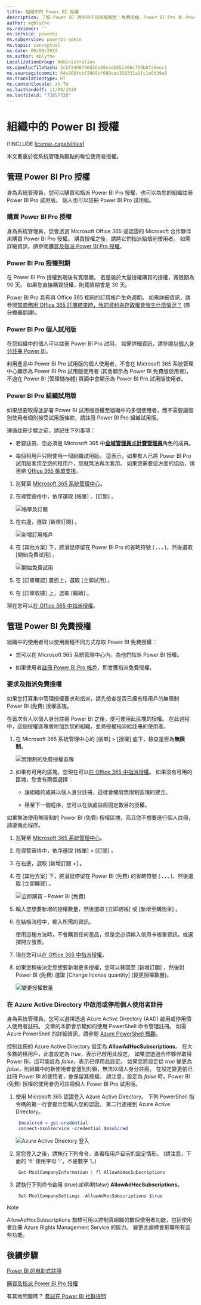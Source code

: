 ```yaml
---
title: 組織中的 Power BI 授權
description: 了解 Power BI 提供的不同授權類型：免費授權、Power BI Pro 和 Power BI Premium。
author: mgblythe
ms.reviewer: ''
ms.service: powerbi
ms.subservice: powerbi-admin
ms.topic: conceptual
ms.date: 09/09/2019
ms.author: mblythe
LocalizationGroup: Administration
ms.openlocfilehash: 2cbf2498740d26a59ced5652368cf99b8fa5eec1
ms.sourcegitcommit: 64c860fcbf2969bf089cec358331a1fc1e0d39a8
ms.translationtype: HT
ms.contentlocale: zh-TW
ms.lasthandoff: 11/09/2019
ms.locfileid: "73857720"
---
```

# <a name="power-bi-licensing-in-your-organization"></a>組織中的 Power BI 授權

[!INCLUDE [license-capabilities](includes/license-capabilities.md)]

本文著重於從系統管理員觀點的每位使用者授權。

## <a name="manage-power-bi-pro-licenses"></a>管理 Power BI Pro 授權

身為系統管理員，您可以購買和指派 Power BI Pro 授權，也可以為您的組織註冊 Power BI Pro 試用版。 個人也可以註冊 Power BI Pro 試用版。

### <a name="purchase-power-bi-pro-licenses"></a>購買 Power BI Pro 授權

身為系統管理員，您會透過 Microsoft Office 365 或認證的 Microsoft 合作夥伴來購買 Power BI Pro 授權。 購買授權之後，請將它們指派給個別使用者。 如需詳細資訊，請參閱[購買及指派 Power BI Pro 授權](service-admin-purchasing-power-bi-pro.md)。

### <a name="power-bi-pro-license-expiration"></a>Power BI Pro 授權到期

在 Power BI Pro 授權到期後有寬限期。 若是屬於大量授權購買的授權，寬限期為 90 天。 如果您直接購買授權，則寬限期會是 30 天。

Power BI Pro 具有與 Office 365 相同的訂用帳戶生命週期。 如需詳細資訊，請參閱[當商務用 Office 365 訂閱結束時，我的資料與存取權會發生什麼情況？](https://support.office.com/article/What-happens-to-my-data-and-access-when-my-Office-365-for-business-subscription-ends-4436582f-211a-45ec-b72e-33647f97d8a3) \(部分機器翻譯\)。

### <a name="power-bi-pro-trial-for-individuals"></a>Power BI Pro 個人試用版

在您組織中的個人可以註冊 Power BI Pro 試用。 如需詳細資訊，請參閱[以個人身分註冊 Power BI](service-self-service-signup-for-power-bi.md)。

利用產品中 Power BI Pro 試用版的個人使用者，不會在 Microsoft 365 系統管理中心顯示為 Power BI Pro 試用版使用者 (其會顯示為 Power BI 免費版使用者)。 不過在 Power BI [管理儲存體] 頁面中會顯示為 Power BI Pro 試用版使用者。

### <a name="power-bi-pro-trial-for-organizations"></a>Power BI Pro 組織試用版

如果想要取得並部署 Power BI 試用版授權至組織中的多個使用者，而不需要讓個別使用者個別接受試用版條款，請註冊 Power BI Pro 組織試用版。

遵循註冊步驟之前，請記住下列事項：

* 若要註冊，您必須是 Microsoft 365 中[**全域管理員**或**計費管理員**](https://support.office.com/article/about-office-365-admin-roles-da585eea-f576-4f55-a1e0-87090b6aaa9d)角色的成員。

* 每個租用戶只限使用一個組織試用版。 這表示，如果有人已將 Power BI Pro 試用版套用至您的租用戶，您就無法再次套用。 如果您需要這方面的協助，請連絡 [Office 365 帳單支援](https://support.office.microsoft.com/article/contact-support-for-business-products-admin-help-32a17ca7-6fa0-4870-8a8d-e25ba4ccfd4b?CorrelationId=552bbf37-214f-4202-80cb-b94240dcd671)。

1. 巡覽至 [MIcrosoft 365 系統管理中心](https://portal.office.com/adminportal/home#/homepage)。

1. 在導覽窗格中，依序選取 [帳單]  、[訂閱]  。

   ![帳單及訂閱](media/service-admin-licensing-organization/service-power-bi-pro-in-your-organization-05.png)

1. 在右邊，選取 [新增訂閱]  。

   ![新增訂用帳戶](media/service-admin-licensing-organization/service-power-bi-pro-in-your-organization-06.png)

1. 在 [其他方案]  下，將滑鼠停留在 Power BI Pro 的省略符號 ( **. . .** )，然後選取 [開始免費試用]  。

   ![開始免費試用](media/service-admin-licensing-organization/service-power-bi-pro-in-your-organization-07.png) 

1. 在 [訂單確認] 畫面上，選取 [立即試用]  。

1. 在 [訂單收據] 上，選取 [繼續]  。

現在您可以[在 Office 365 中指派授權](https://support.office.com/article/assign-licenses-to-users-in-office-365-for-business-997596b5-4173-4627-b915-36abac6786dc)。

## <a name="manage-power-bi-free-licenses"></a>管理 Power BI 免費授權

組織中的使用者可以使用兩種不同方式存取 Power BI 免費授權：

* 您可以在 Microsoft 365 系統管理中心內，為他們指派 Power BI 授權。

* 如果使用者[註冊 Power BI Pro 帳戶](service-self-service-signup-for-power-bi.md)，即會獲指派免費授權。

### <a name="requesting-and-assigning-free-licenses"></a>要求及指派免費授權

如果您打算集中管理授權要求和指派，請先檢查是否已擁有租用戶的無限制 Power BI (免費) 授權區塊。

在首次有人以個人身分註冊 Power BI 之後，便可使用此區塊的授權。 在此過程中，這個授權區塊會附加到您的組織，並將授權指派給註冊的使用者。

1. 在 Microsoft 365 系統管理中心的 [帳單]   > [授權]  底下，檢查是否為**無限制**。

    ![無限制的免費授權區塊](media/service-admin-licensing-organization/unlimited-licenses.png)

1. 如果有可用的區塊，您現在可以[在 Office 365 中指派授權](https://support.office.com/article/assign-licenses-to-users-in-office-365-for-business-997596b5-4173-4627-b915-36abac6786dc)。 如果沒有可用的區塊，您會有兩個選擇：

    * 讓組織的成員以個人身分註冊，這樣會觸發無限制區塊的建立。

    * 移至下一個程序，您可以在該處註冊固定數目的授權。

如果無法使用無限制的 Power BI (免費) 授權區塊，而且您不想要進行個人註冊，請遵循此程序。

1. 巡覽至 [MIcrosoft 365 系統管理中心](https://portal.office.com/admin/default.aspx)。

1. 在導覽窗格中，依序選取 [帳單]   > [訂閱]  。

1. 在右邊，選取 [新增訂閱 +]  。

1. 在 [其他方案]  下，將滑鼠停留在 Power BI (免費) 的省略符號 ( **. . .** )，然後選取 [立即購買]  。

    ![立即購買 - Power BI (免費)](media/service-admin-licensing-organization/buy-powerbi-free.png)

1. 輸入您想要新增的授權數量，然後選取 [立即結帳]  或 [新增至購物車]  。

1. 在結帳流程中，輸入所需的資訊。

    使用這種方法時，不會購買任何產品，但是您必須輸入信用卡帳單資訊，或選擇開立發票。

1. 現在您可以[在 Office 365 中指派授權](https://support.office.com/article/assign-licenses-to-users-in-office-365-for-business-997596b5-4173-4627-b915-36abac6786dc)。

1. 如果您稍後決定您想要新增更多授權，您可以移回至 \[新增訂閱]  ，然後對 Power BI \(免費) 選取 \[Change license quantity]  \(變更授權數量)。

    ![變更授權數量](media/service-admin-licensing-organization/change-license-quantity.png)

### <a name="enable-or-disable-individual-user-sign-up-in-azure-active-directory"></a>在 Azure Active Directory 中啟用或停用個人使用者註冊

身為系統管理員，您可以選擇透過 Azure Active Directory (AAD) 啟用或停用個人使用者註冊。 文章的本節會示範如何使用 PowerShell 命令管理註冊。 如需 Azure PowerShell 的詳細資訊，請參閱 [Azure PowerShell 概觀](/powershell/azure/overview)。

控制註冊的 Azure Active Directory 設定為 **AllowAdHocSubscriptions**。 在大多數的租用戶，此會設定為 *true*，表示已啟用此設定。 如果您透過合作夥伴取得 Power BI，這可能設為 *false*，表示已停用此設定。 如果您將設定從 *true* 變更為 *false*，則組織中的新使用者會遭到封鎖，無法以個人身分註冊。 在設定變更前已註冊 Power BI 的使用者，會保留其授權。 請注意，設定為 *false* 時，Power BI (免費) 授權的使用者仍可註冊個人 Power BI Pro 試用版。

1. 使用 Microsoft 365 認證登入 Azure Active Directory。 下列 PowerShell 指令碼的第一行會提示您輸入您的認證。 第二行連接到 Azure Active Directory。

    ```powershell
     $msolcred = get-credential
     connect-msolservice -credential $msolcred
    ```

   ![Azure Active Directory 登入](media/service-admin-licensing-organization/azure-ad-sign-in.png)

1. 當您登入之後，請執行下列命令，查看租用戶目前的設定情形。 (請注意，下面的 'fl' 使用字母 'l'，不是數字 1。)

    ```powershell
     Get-MsolCompanyInformation | fl AllowAdHocSubscriptions 
    ```
1. 請執行下列命令啟用 ($true) 或停用 ($false) **AllowAdHocSubscriptions**。

    ```powershell
     Set-MsolCompanySettings -AllowAdHocSubscriptions $true
    ```

> [!NOTE]
> AllowAdHocSubscriptions 旗標可用以控制貴組織的數個使用者功能，包括使用者註冊 Azure Rights Management Service 的能力。 變更此旗標會影響所有這些功能。

## <a name="next-steps"></a>後續步驟

[Power BI 的自助式註冊](service-self-service-signup-for-power-bi.md)  

[購買及指派 Power BI Pro 授權](service-admin-purchasing-power-bi-pro.md)

有其他問題嗎？ [嘗試在 Power BI 社群提問](https://community.powerbi.com/)
